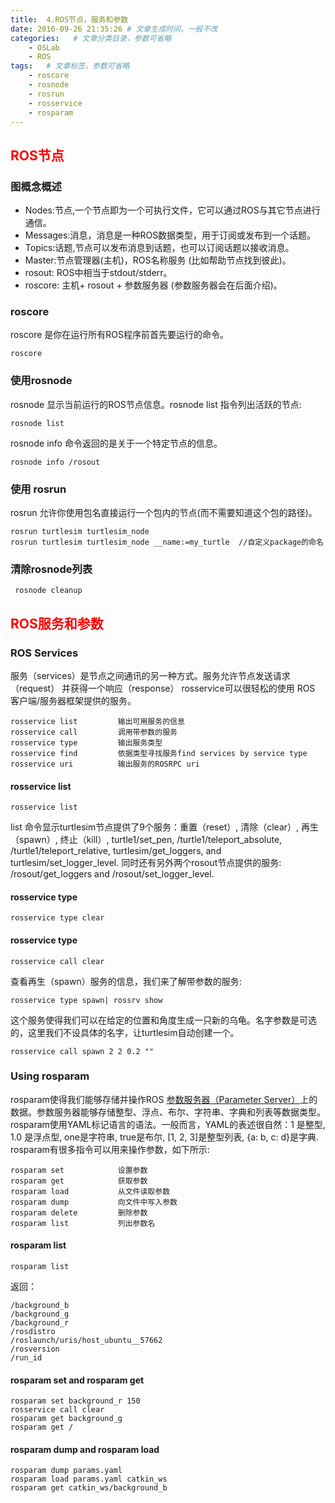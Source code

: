 ```yaml
---
title:  4.ROS节点，服务和参数
date: 2016-09-26 21:35:26 # 文章生成时间，一般不改
categories:   # 文章分类目录，参数可省略
    - OSLab
    - ROS
tags:   # 文章标签，参数可省略
    - roscore
    - rosnode
    - rosrun
    - rosservice
    - rosparam
---
```

## <font color=red>ROS节点</font>
### 图概念概述
* Nodes:节点,一个节点即为一个可执行文件，它可以通过ROS与其它节点进行通信。
* Messages:消息，消息是一种ROS数据类型，用于订阅或发布到一个话题。
* Topics:话题,节点可以发布消息到话题，也可以订阅话题以接收消息。
* Master:节点管理器(主机)，ROS名称服务 (比如帮助节点找到彼此)。
* rosout: ROS中相当于stdout/stderr。
* roscore: 主机+ rosout + 参数服务器 (参数服务器会在后面介绍)。

<!--more-->
### roscore
roscore 是你在运行所有ROS程序前首先要运行的命令。
```linux
roscore
```
### 使用rosnode
rosnode 显示当前运行的ROS节点信息。rosnode list 指令列出活跃的节点:
```linux
rosnode list
```
rosnode info 命令返回的是关于一个特定节点的信息。
```linux
rosnode info /rosout
```
### 使用 rosrun
rosrun 允许你使用包名直接运行一个包内的节点(而不需要知道这个包的路径)。
```linux
rosrun turtlesim turtlesim_node
rosrun turtlesim turtlesim_node __name:=my_turtle  //自定义package的命名
```
### 清除rosnode列表
```linux
 rosnode cleanup
```
## <font color=red>ROS服务和参数</font>
### ROS Services
服务（services）是节点之间通讯的另一种方式。服务允许节点发送请求（request） 并获得一个响应（response）
rosservice可以很轻松的使用 ROS 客户端/服务器框架提供的服务。
```linux
rosservice list         输出可用服务的信息
rosservice call         调用带参数的服务
rosservice type         输出服务类型
rosservice find         依据类型寻找服务find services by service type
rosservice uri          输出服务的ROSRPC uri
```
#### rosservice list
```linux
rosservice list
```
list 命令显示turtlesim节点提供了9个服务：重置（reset）, 清除（clear）, 再生（spawn）, 终止（kill）, turtle1/set_pen, /turtle1/teleport_absolute, /turtle1/teleport_relative, turtlesim/get_loggers, and turtlesim/set_logger_level. 同时还有另外两个rosout节点提供的服务: /rosout/get_loggers and /rosout/set_logger_level.
#### rosservice type
```linux
rosservice type clear
```
#### rosservice type
```linux
rosservice call clear
```
查看再生（spawn）服务的信息，我们来了解带参数的服务:
```linux
rosservice type spawn| rossrv show
```
这个服务使得我们可以在给定的位置和角度生成一只新的乌龟。名字参数是可选的，这里我们不设具体的名字，让turtlesim自动创建一个。
```linux
rosservice call spawn 2 2 0.2 ""
```
### Using rosparam
rosparam使得我们能够存储并操作ROS [参数服务器（Parameter Server）](http://wiki.ros.org/参数服务器（Parameter%20Server）)上的数据。参数服务器能够存储整型、浮点、布尔、字符串、字典和列表等数据类型。rosparam使用YAML标记语言的语法。一般而言，YAML的表述很自然：1 是整型, 1.0 是浮点型, one是字符串, true是布尔, [1, 2, 3]是整型列表, {a: b, c: d}是字典. rosparam有很多指令可以用来操作参数，如下所示:
```linux
rosparam set            设置参数
rosparam get            获取参数
rosparam load           从文件读取参数
rosparam dump           向文件中写入参数
rosparam delete         删除参数
rosparam list           列出参数名
```
#### rosparam list
```linux
rosparam list
```
返回：
```linux
/background_b
/background_g
/background_r
/rosdistro
/roslaunch/uris/host_ubuntu__57662
/rosversion
/run_id
```
#### rosparam set and rosparam get
```linux
rosparam set background_r 150
rosservice call clear
rosparam get background_g
rosparam get / 
```
#### rosparam dump and rosparam load
```linux
rosparam dump params.yaml
rosparam load params.yaml catkin_ws
rosparam get catkin_ws/background_b
```
